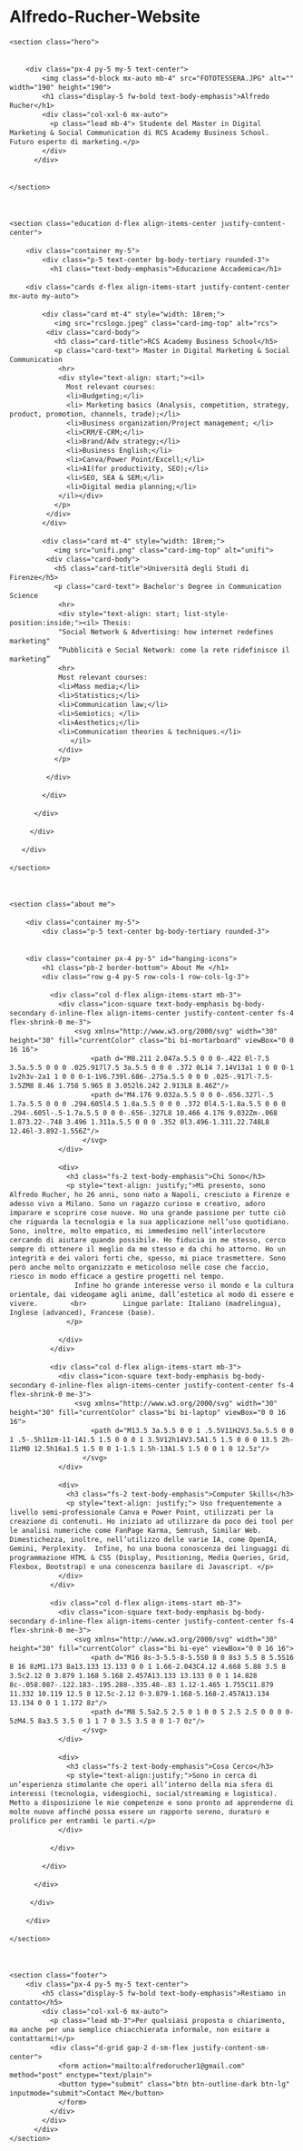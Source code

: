 # Alfredo-Rucher-Website
<!doctype html>

<head>
   <meta charset="UTF-8">
   <title>Alfredo Rucher</title>
   <link rel="icon" href="badge-ar-fill.svg">
   <link href="https://cdn.jsdelivr.net/npm/bootstrap@5.3.0/dist/css/bootstrap.min.css" rel="stylesheet" integrity="sha384-9ndCyUaIbzAi2FUVXJi0CjmCapSmO7SnpJef0486qhLnuZ2cdeRhO02iuK6FUUVM" crossorigin="anonymous">
   <link rel="stylesheet" href="./website.css">
</head>


<body>
   
    <section class="hero">


        <div class="px-4 py-5 my-5 text-center">
            <img class="d-block mx-auto mb-4" src="FOTOTESSERA.JPG" alt="" width="190" height="190">
            <h1 class="display-5 fw-bold text-body-emphasis">Alfredo Rucher</h1>
            <div class="col-xxl-6 mx-auto">
              <p class="lead mb-4"> Studente del Master in Digital Marketing & Social Communication di RCS Academy Business School. Futuro esperto di marketing.</p>
            </div>
          </div>
        

    </section>



    <section class="education d-flex align-items-center justify-content-center">

        <div class="container my-5">
            <div class="p-5 text-center bg-body-tertiary rounded-3">
              <h1 class="text-body-emphasis">Educazione Accademica</h1>

        <div class="cards d-flex align-items-start justify-content-center mx-auto my-auto">

            <div class="card mt-4" style="width: 18rem;">
               <img src="rcslogo.jpeg" class="card-img-top" alt="rcs">
             <div class="card-body">
               <h5 class="card-title">RCS Academy Business School</h5> 
               <p class="card-text"> Master in Digital Marketing & Social Communication
                <hr>
                <div style="text-align: start;"><il>
                  Most relevant courses: 
                  <li>Budgeting;</li>
                  <li> Marketing basics (Analysis, competition, strategy, product, promotion, channels, trade);</li>
                  <li>Business organization/Project management; </li>
                  <li>CRM/E-CRM;</li>
                  <li>Brand/Adv strategy;</li>
                  <li>Business English;</li>
                  <li>Canva/Power Point/Excell;</li>
                  <li>AI(for productivity, SEO);</li> 
                  <li>SEO, SEA & SEM;</li> 
                  <li>Digital media planning;</li> 
                </il></div>
               </p>
             </div>
            </div> 

            <div class="card mt-4" style="width: 18rem;">
               <img src="unifi.png" class="card-img-top" alt="unifi">
             <div class="card-body">
               <h5 class="card-title">Università degli Studi di Firenze</h5>
               <p class="card-text"> Bachelor's Degree in Communication Science 
                <hr>
                <div style="text-align: start; list-style-position:inside;"><il> Thesis: 
                "Social Network & Advertising: how internet redefines marketing"
                “Pubblicità e Social Network: come la rete ridefinisce il marketing”
                <hr>
                Most relevant courses:
                <li>Mass media;</li> 
                <li>Statistics;</li> 
                <li>Communication law;</li>
                <li>Semiotics; </li> 
                <li>Aesthetics;</li> 
                <li>Communication theories & techniques.</li>
                   </il> 
                </div>  
               </p>

             </div> 

            </div>

          </div>

         </div>

       </div>  

    </section>



    <section class="about me">

        <div class="container my-5">
            <div class="p-5 text-center bg-body-tertiary rounded-3">


        <div class="container px-4 py-5" id="hanging-icons">
            <h1 class="pb-2 border-bottom"> About Me </h1>
            <div class="row g-4 py-5 row-cols-1 row-cols-lg-3">

              <div class="col d-flex align-items-start mb-3">
                <div class="icon-square text-body-emphasis bg-body-secondary d-inline-flex align-items-center justify-content-center fs-4 flex-shrink-0 me-3">
                    <svg xmlns="http://www.w3.org/2000/svg" width="30" height="30" fill="currentColor" class="bi bi-mortarboard" viewBox="0 0 16 16">
                        <path d="M8.211 2.047a.5.5 0 0 0-.422 0l-7.5 3.5a.5.5 0 0 0 .025.917l7.5 3a.5.5 0 0 0 .372 0L14 7.14V13a1 1 0 0 0-1 1v2h3v-2a1 1 0 0 0-1-1V6.739l.686-.275a.5.5 0 0 0 .025-.917l-7.5-3.5ZM8 8.46 1.758 5.965 8 3.052l6.242 2.913L8 8.46Z"/>
                        <path d="M4.176 9.032a.5.5 0 0 0-.656.327l-.5 1.7a.5.5 0 0 0 .294.605l4.5 1.8a.5.5 0 0 0 .372 0l4.5-1.8a.5.5 0 0 0 .294-.605l-.5-1.7a.5.5 0 0 0-.656-.327L8 10.466 4.176 9.032Zm-.068 1.873.22-.748 3.496 1.311a.5.5 0 0 0 .352 0l3.496-1.311.22.748L8 12.46l-3.892-1.556Z"/>
                      </svg>
                </div>

                <div>
                  <h3 class="fs-2 text-body-emphasis">Chi Sono</h3>
                  <p style="text-align: justify;">Mi presento, sono Alfredo Rucher, ho 26 anni, sono nato a Napoli, cresciuto a Firenze e adesso vivo a Milano. Sono un ragazzo curioso e creativo, adoro imparare e scoprire cose nuove. Ho una grande passione per tutto ciò che riguarda la tecnologia e la sua applicazione nell’uso quotidiano. Sono, inoltre, molto empatico, mi immedesimo nell’interlocutore cercando di aiutare quando possibile. Ho fiducia in me stesso, cerco sempre di ottenere il meglio da me stesso e da chi ho attorno. Ho un integrità e dei valori forti che, spesso, mi piace trasmettere. Sono però anche molto organizzato e meticoloso nelle cose che faccio, riesco in modo efficace a gestire progetti nel tempo. 
                    Infine ho grande interesse verso il mondo e la cultura orientale, dai videogame agli anime, dall’estetica al modo di essere e vivere.        <br>         Lingue parlate: Italiano (madrelingua), Inglese (advanced), Francese (base).
                  </p>

                </div>
              </div>

              <div class="col d-flex align-items-start mb-3">
                <div class="icon-square text-body-emphasis bg-body-secondary d-inline-flex align-items-center justify-content-center fs-4 flex-shrink-0 me-3">
                    <svg xmlns="http://www.w3.org/2000/svg" width="30" height="30" fill="currentColor" class="bi bi-laptop" viewBox="0 0 16 16">
                        <path d="M13.5 3a.5.5 0 0 1 .5.5V11H2V3.5a.5.5 0 0 1 .5-.5h11zm-11-1A1.5 1.5 0 0 0 1 3.5V12h14V3.5A1.5 1.5 0 0 0 13.5 2h-11zM0 12.5h16a1.5 1.5 0 0 1-1.5 1.5h-13A1.5 1.5 0 0 1 0 12.5z"/>
                      </svg>
                </div>

                <div>
                  <h3 class="fs-2 text-body-emphasis">Computer Skills</h3>
                  <p style="text-align: justify;"> Uso frequentemente a livello semi-professionale Canva e Power Point, utilizzati per la creazione di contenuti. Ho iniziato ad utilizzare da poco dei tool per le analisi numeriche come FanPage Karma, Semrush, Similar Web. Dimestichezza, inoltre, nell’utilizzo delle varie IA, come OpenIA, Gemini, Perplexity.  Infine, ho una buona conoscenza dei linguaggi di programmazione HTML & CSS (Display, Positioning, Media Queries, Grid, Flexbox, Bootstrap) e una conoscenza basilare di Javascript. </p>
                </div>
              </div>

              <div class="col d-flex align-items-start mb-3">
                <div class="icon-square text-body-emphasis bg-body-secondary d-inline-flex align-items-center justify-content-center fs-4 flex-shrink-0 me-3">
                    <svg xmlns="http://www.w3.org/2000/svg" width="30" height="30" fill="currentColor" class="bi bi-eye" viewBox="0 0 16 16">
                        <path d="M16 8s-3-5.5-8-5.5S0 8 0 8s3 5.5 8 5.5S16 8 16 8zM1.173 8a13.133 13.133 0 0 1 1.66-2.043C4.12 4.668 5.88 3.5 8 3.5c2.12 0 3.879 1.168 5.168 2.457A13.133 13.133 0 0 1 14.828 8c-.058.087-.122.183-.195.288-.335.48-.83 1.12-1.465 1.755C11.879 11.332 10.119 12.5 8 12.5c-2.12 0-3.879-1.168-5.168-2.457A13.134 13.134 0 0 1 1.172 8z"/>
                        <path d="M8 5.5a2.5 2.5 0 1 0 0 5 2.5 2.5 0 0 0 0-5zM4.5 8a3.5 3.5 0 1 1 7 0 3.5 3.5 0 0 1-7 0z"/>
                      </svg>
                </div>

                <div>
                  <h3 class="fs-2 text-body-emphasis">Cosa Cerco</h3>
                  <p style="text-align:justify;">Sono in cerca di un’esperienza stimolante che operi all’interno della mia sfera di interessi (tecnologia, videogiochi, social/streaming e logistica). Metto a disposizione le mie competenze e sono pronto ad apprenderne di molte nuove affinché possa essere un rapporto sereno, duraturo e prolifico per entrambi le parti.</p>
                </div>

              </div>

            </div>

          </div>   

         </div>

        </div>  

    </section>



    <section class="footer">
        <div class="px-4 py-5 my-5 text-center">
            <h5 class="display-5 fw-bold text-body-emphasis">Restiamo in contatto</h5>
            <div class="col-xxl-6 mx-auto">
              <p class="lead mb-3">Per qualsiasi proposta o chiarimento, ma anche per una semplice chiacchierata informale, non esitare a contattarmi!</p>
              <div class="d-grid gap-2 d-sm-flex justify-content-sm-center">
                <form action="mailto:alfredorucher1@gmail.com" method="post" enctype="text/plain">
                <button type="submit" class="btn btn-outline-dark btn-lg" inputmode="submit">Contact Me</button>
                </form>
              </div>
            </div>
          </div>
    </section>

<script src="/docs/5.3/dist/js/bootstrap.bundle.min.js" integrity="sha384-geWF76RCwLtnZ8qwWowPQNguL3RmwHVBC9FhGdlKrxdiJJigb/j/68SIy3Te4Bkz" crossorigin="anonymous"></script>
</body>
</html>
